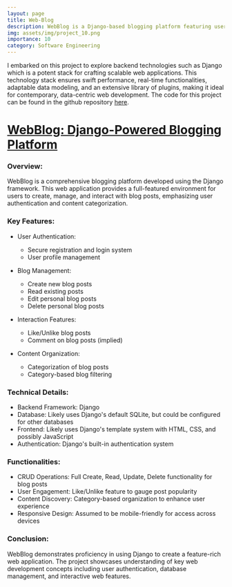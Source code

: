 ```yaml
---
layout: page
title: Web-Blog
description: WebBlog is a Django-based blogging platform featuring user authentication, CRUD operations for posts, like/unlike functionality, and category-based organization, demonstrating comprehensive web development skills using the Django framework.
img: assets/img/project_10.png
importance: 10
category: Software Engineering
---
```


I embarked on this project to explore backend technologies such as Django which is a potent stack for crafting scalable web applications. This technology stack ensures swift performance, real-time functionalities, adaptable data modeling, and an extensive library of plugins, making it ideal for contemporary, data-centric web development. The code for this project can be found in the github repository [here](https://github.com/samyakmehta28/WebBlog).

# [WebBlog: Django-Powered Blogging Platform](https://github.com/samyakmehta28/WebBlog)

### Overview:

WebBlog is a comprehensive blogging platform developed using the Django framework. This web application provides a full-featured environment for users to create, manage, and interact with blog posts, emphasizing user authentication and content categorization.

### Key Features:

- User Authentication:

  - Secure registration and login system
  - User profile management

- Blog Management:

  - Create new blog posts
  - Read existing posts
  - Edit personal blog posts
  - Delete personal blog posts

- Interaction Features:

  - Like/Unlike blog posts
  - Comment on blog posts (implied)

- Content Organization:
  - Categorization of blog posts
  - Category-based blog filtering

### Technical Details:

- Backend Framework: Django
- Database: Likely uses Django's default SQLite, but could be configured for other databases
- Frontend: Likely uses Django's template system with HTML, CSS, and possibly JavaScript
- Authentication: Django's built-in authentication system

### Functionalities:

- CRUD Operations: Full Create, Read, Update, Delete functionality for blog posts
- User Engagement: Like/Unlike feature to gauge post popularity
- Content Discovery: Category-based organization to enhance user experience
- Responsive Design: Assumed to be mobile-friendly for access across devices

### Conclusion:

WebBlog demonstrates proficiency in using Django to create a feature-rich web application. The project showcases understanding of key web development concepts including user authentication, database management, and interactive web features.
